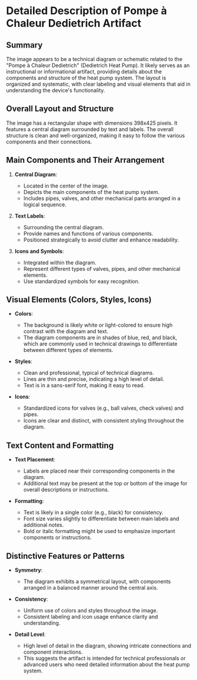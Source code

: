 # Detailed Description of Pompe à Chaleur Dedietrich Artifact

## Summary
The image appears to be a technical diagram or schematic related to the "Pompe à Chaleur Dedietrich" (Dedietrich Heat Pump). It likely serves as an instructional or informational artifact, providing details about the components and structure of the heat pump system. The layout is organized and systematic, with clear labeling and visual elements that aid in understanding the device's functionality.

## Overall Layout and Structure
The image has a rectangular shape with dimensions 398x425 pixels. It features a central diagram surrounded by text and labels. The overall structure is clean and well-organized, making it easy to follow the various components and their connections.

## Main Components and Their Arrangement

1. **Central Diagram**:
   - Located in the center of the image.
   - Depicts the main components of the heat pump system.
   - Includes pipes, valves, and other mechanical parts arranged in a logical sequence.

2. **Text Labels**:
   - Surrounding the central diagram.
   - Provide names and functions of various components.
   - Positioned strategically to avoid clutter and enhance readability.

3. **Icons and Symbols**:
   - Integrated within the diagram.
   - Represent different types of valves, pipes, and other mechanical elements.
   - Use standardized symbols for easy recognition.

## Visual Elements (Colors, Styles, Icons)

- **Colors**:
  - The background is likely white or light-colored to ensure high contrast with the diagram and text.
  - The diagram components are in shades of blue, red, and black, which are commonly used in technical drawings to differentiate between different types of elements.

- **Styles**:
  - Clean and professional, typical of technical diagrams.
  - Lines are thin and precise, indicating a high level of detail.
  - Text is in a sans-serif font, making it easy to read.

- **Icons**:
  - Standardized icons for valves (e.g., ball valves, check valves) and pipes.
  - Icons are clear and distinct, with consistent styling throughout the diagram.

## Text Content and Formatting

- **Text Placement**:
  - Labels are placed near their corresponding components in the diagram.
  - Additional text may be present at the top or bottom of the image for overall descriptions or instructions.

- **Formatting**:
  - Text is likely in a single color (e.g., black) for consistency.
  - Font size varies slightly to differentiate between main labels and additional notes.
  - Bold or italic formatting might be used to emphasize important components or instructions.

## Distinctive Features or Patterns

- **Symmetry**:
  - The diagram exhibits a symmetrical layout, with components arranged in a balanced manner around the central axis.

- **Consistency**:
  - Uniform use of colors and styles throughout the image.
  - Consistent labeling and icon usage enhance clarity and understanding.

- **Detail Level**:
  - High level of detail in the diagram, showing intricate connections and component interactions.
  - This suggests the artifact is intended for technical professionals or advanced users who need detailed information about the heat pump system.